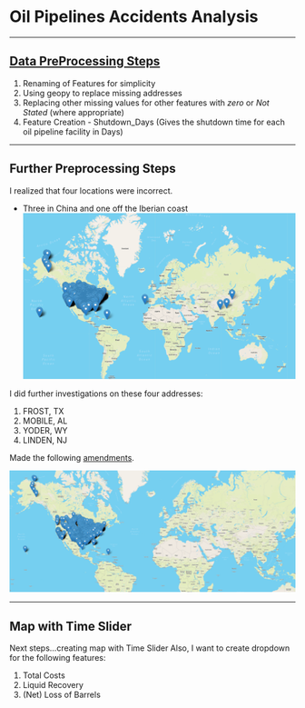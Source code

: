 # Oil Pipelines Accidents Analysis
------------------------------
## [Data PreProcessing Steps](https://github.com/GR8505/Oil_Pipelines/blob/main/pipeline_analysis.ipynb)

1) Renaming of Features for simplicity
2) Using geopy to replace missing addresses
3) Replacing other missing values for other features with _zero_ or _Not Stated_ (where appropriate)
4) Feature Creation - Shutdown_Days (Gives the shutdown time for each oil pipeline facility in Days)

--------------------------------
## Further Preprocessing Steps

I realized that four locations were incorrect.
- Three in China and one off the Iberian coast
![](https://github.com/GR8505/Oil_Pipelines/blob/main/Images/Image1.png)

I did further investigations on these four addresses:
1) FROST, TX
2) MOBILE, AL
3) YODER, WY
4) LINDEN, NJ

Made the following [amendments](https://github.com/GR8505/Oil_Pipelines/blob/main/Further_Preprocessing.ipynb).

![](https://github.com/GR8505/Oil_Pipelines/blob/main/Images/Image2.png)

----------------------------------
## Map with Time Slider

Next steps...creating map with Time Slider
Also, I want to create dropdown for the following features:
1) Total Costs
2) Liquid Recovery
3) (Net) Loss of Barrels

